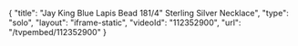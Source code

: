 {
    "title": "Jay King Blue Lapis Bead 181\/4\" Sterling Silver Necklace",
    "type": "solo",
    "layout": "iframe-static",
    "videoId": "112352900",
    "url": "\/tvpembed\/112352900"
}